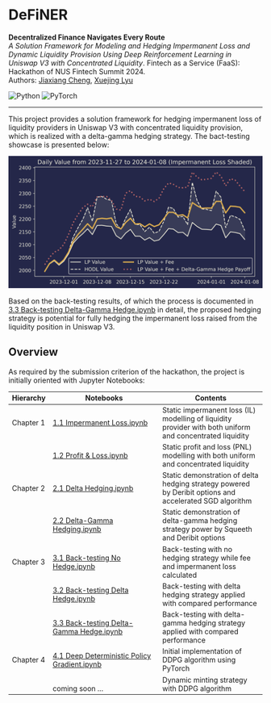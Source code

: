 # DeFiNER
**Decentralized Finance Navigates Every Route**    
*A Solution Framework for Modeling and Hedging Impermanent Loss and
Dynamic Liquidity Provision Using Deep Reinforcement Learning
in Uniswap V3 with Concentrated Liquidity*. Fintech as a Service (FaaS): Hackathon of NUS Fintech Summit 2024.     
Authors: 
[Jiaxiang Cheng](https://www.linkedin.com/in/jiaxiang-cheng/),
[Xuejing Lyu](https://www.linkedin.com/in/xuejing-lyu-752297178/)

<img alt="Python" src="https://img.shields.io/badge/python-%2314354C.svg?style=for-the-badge&logo=python&logoColor=white"/> <img alt="PyTorch" src="https://img.shields.io/badge/PyTorch-%23EE4C2C.svg?style=for-the-badge&logo=PyTorch&logoColor=white" />

-----

This project provides a solution framework for hedging impermanent loss of liquidity
providers in Uniswap V3 with concentrated liquidity provision, which is realized
with a delta-gamma hedging strategy. The bact-testing showcase is presented below:

![showcase](img/viz_back-testing.png)

[//]: # (![showcase]&#40;img/back-testing_delta-gamma.png&#41;)

Based on the back-testing results, 
of which the process is documented in 
[3.3 Back-testing Delta-Gamma Hedge.ipynb](https://github.com/jiaxiang-cheng/definer/blob/main/3.3%20Back-testing%20Delta-Gamma%20Hedge.ipynb) 
in detail,
the proposed hedging strategy is potential for
fully hedging the impermanent loss raised from the liquidity position in Uniswap V3.

## Overview

As required by the submission criterion of the hackathon, the project is initially
oriented with Jupyter Notebooks:

| Hierarchy | Notebooks                                                                                                                                                | Contents                                                                                                  | 
|-----------|----------------------------------------------------------------------------------------------------------------------------------------------------------|-----------------------------------------------------------------------------------------------------------|    
| Chapter 1 | [1.1 Impermanent Loss.ipynb](https://github.com/jiaxiang-cheng/definer/blob/main/1.1%20Impermanent%20Loss.ipynb)                                         | Static impermanent loss (IL) modelling of liquidity provider with both uniform and concentrated liquidity | 
|           | [1.2 Profit & Loss.ipynb](https://github.com/jiaxiang-cheng/definer/blob/main/1.2%20Profit%20%26%20Loss.ipynb)                                           | Static profit and loss (PNL) modelling with both uniform and concentrated liquidity                       | 
| Chapter 2 | [2.1 Delta Hedging.ipynb](https://github.com/jiaxiang-cheng/definer/blob/main/2.1%20Delta%20Hedging.ipynb)                                               | Static demonstration of delta hedging strategy powered by Deribit options and accelerated SGD algorithm   | 
|           | [2.2 Delta-Gamma Hedging.ipynb](https://github.com/jiaxiang-cheng/definer/blob/main/2.2%20Delta-Gamma%20Hedging.ipynb)                                   | Static demonstration of delta-gamma hedging strategy power by Squeeth and Deribit options                 | 
| Chapter 3 | [3.1 Back-testing No Hedge.ipynb](https://github.com/jiaxiang-cheng/definer/blob/main/3.1%20Back-testing%20No%20Hedge.ipynb)                             | Back-testing with no hedging strategy while fee and impermanent loss calculated                           | 
|           | [3.2 Back-testing Delta Hedge.ipynb](https://github.com/jiaxiang-cheng/definer/blob/main/3.2%20Back-testing%20Delta%20Hedge.ipynb)                       | Back-testing with delta hedging strategy applied with compared performance                                | 
|           | [3.3 Back-testing Delta-Gamma Hedge.ipynb](https://github.com/jiaxiang-cheng/definer/blob/main/3.3%20Back-testing%20Delta-Gamma%20Hedge.ipynb)           | Back-testing with delta-gamma hedging strategy applied with compared performance                          | 
| Chapter 4 | [4.1 Deep Deterministic Policy Gradient.ipynb](https://github.com/jiaxiang-cheng/definer/blob/main/4.1%20Deep%20Deterministic%20Policy%20Gradient.ipynb) | Initial implementation of DDPG algorithm using PyTorch                                                    | 
|           | <img width=700/> coming soon ...                                                                                                                         | Dynamic minting strategy with DDPG algorithm                                                              | 


[//]: # (```)

[//]: # (pip install "fastapi[all]")

[//]: # (```)

[//]: # (```)

[//]: # (uvicorn main:app --reload)

[//]: # (```)
[//]: # (http://127.0.0.1:8000    )
[//]: # (http://127.0.0.1:8000/docs)